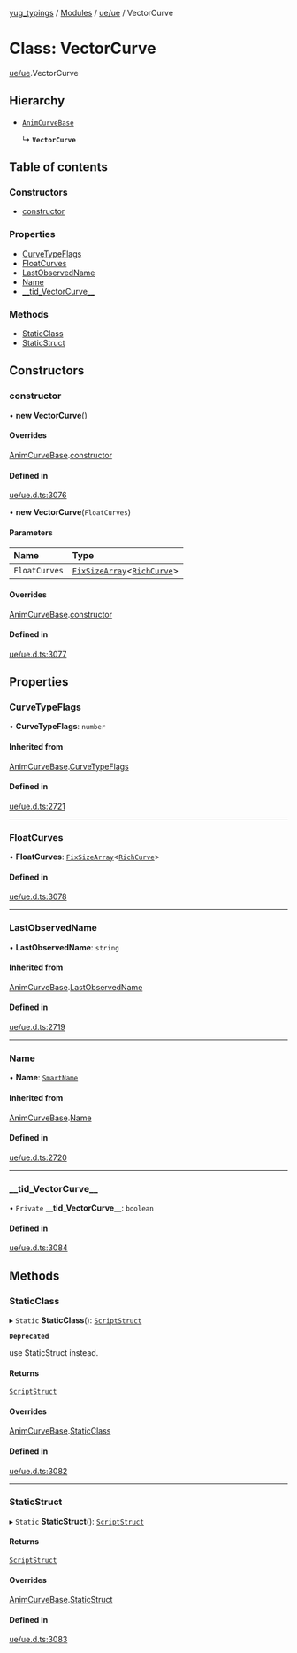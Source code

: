[yug_typings](../README.md) / [Modules](../modules.md) / [ue/ue](../modules/ue_ue.md) / VectorCurve

# Class: VectorCurve

[ue/ue](../modules/ue_ue.md).VectorCurve

## Hierarchy

- [`AnimCurveBase`](ue_ue.AnimCurveBase.md)

  ↳ **`VectorCurve`**

## Table of contents

### Constructors

- [constructor](ue_ue.VectorCurve.md#constructor)

### Properties

- [CurveTypeFlags](ue_ue.VectorCurve.md#curvetypeflags)
- [FloatCurves](ue_ue.VectorCurve.md#floatcurves)
- [LastObservedName](ue_ue.VectorCurve.md#lastobservedname)
- [Name](ue_ue.VectorCurve.md#name)
- [\_\_tid\_VectorCurve\_\_](ue_ue.VectorCurve.md#__tid_vectorcurve__)

### Methods

- [StaticClass](ue_ue.VectorCurve.md#staticclass)
- [StaticStruct](ue_ue.VectorCurve.md#staticstruct)

## Constructors

### constructor

• **new VectorCurve**()

#### Overrides

[AnimCurveBase](ue_ue.AnimCurveBase.md).[constructor](ue_ue.AnimCurveBase.md#constructor)

#### Defined in

[ue/ue.d.ts:3076](https://github.com/YugMetaverse/yug_typings/blob/b7d9b19/ue/ue.d.ts#L3076)

• **new VectorCurve**(`FloatCurves`)

#### Parameters

| Name | Type |
| :------ | :------ |
| `FloatCurves` | [`FixSizeArray`](../interfaces/ue_puerts.FixSizeArray.md)<[`RichCurve`](ue_ue.RichCurve.md)\> |

#### Overrides

[AnimCurveBase](ue_ue.AnimCurveBase.md).[constructor](ue_ue.AnimCurveBase.md#constructor)

#### Defined in

[ue/ue.d.ts:3077](https://github.com/YugMetaverse/yug_typings/blob/b7d9b19/ue/ue.d.ts#L3077)

## Properties

### CurveTypeFlags

• **CurveTypeFlags**: `number`

#### Inherited from

[AnimCurveBase](ue_ue.AnimCurveBase.md).[CurveTypeFlags](ue_ue.AnimCurveBase.md#curvetypeflags)

#### Defined in

[ue/ue.d.ts:2721](https://github.com/YugMetaverse/yug_typings/blob/b7d9b19/ue/ue.d.ts#L2721)

___

### FloatCurves

• **FloatCurves**: [`FixSizeArray`](../interfaces/ue_puerts.FixSizeArray.md)<[`RichCurve`](ue_ue.RichCurve.md)\>

#### Defined in

[ue/ue.d.ts:3078](https://github.com/YugMetaverse/yug_typings/blob/b7d9b19/ue/ue.d.ts#L3078)

___

### LastObservedName

• **LastObservedName**: `string`

#### Inherited from

[AnimCurveBase](ue_ue.AnimCurveBase.md).[LastObservedName](ue_ue.AnimCurveBase.md#lastobservedname)

#### Defined in

[ue/ue.d.ts:2719](https://github.com/YugMetaverse/yug_typings/blob/b7d9b19/ue/ue.d.ts#L2719)

___

### Name

• **Name**: [`SmartName`](ue_ue.SmartName.md)

#### Inherited from

[AnimCurveBase](ue_ue.AnimCurveBase.md).[Name](ue_ue.AnimCurveBase.md#name)

#### Defined in

[ue/ue.d.ts:2720](https://github.com/YugMetaverse/yug_typings/blob/b7d9b19/ue/ue.d.ts#L2720)

___

### \_\_tid\_VectorCurve\_\_

• `Private` **\_\_tid\_VectorCurve\_\_**: `boolean`

#### Defined in

[ue/ue.d.ts:3084](https://github.com/YugMetaverse/yug_typings/blob/b7d9b19/ue/ue.d.ts#L3084)

## Methods

### StaticClass

▸ `Static` **StaticClass**(): [`ScriptStruct`](ue_ue.ScriptStruct.md)

**`Deprecated`**

use StaticStruct instead.

#### Returns

[`ScriptStruct`](ue_ue.ScriptStruct.md)

#### Overrides

[AnimCurveBase](ue_ue.AnimCurveBase.md).[StaticClass](ue_ue.AnimCurveBase.md#staticclass)

#### Defined in

[ue/ue.d.ts:3082](https://github.com/YugMetaverse/yug_typings/blob/b7d9b19/ue/ue.d.ts#L3082)

___

### StaticStruct

▸ `Static` **StaticStruct**(): [`ScriptStruct`](ue_ue.ScriptStruct.md)

#### Returns

[`ScriptStruct`](ue_ue.ScriptStruct.md)

#### Overrides

[AnimCurveBase](ue_ue.AnimCurveBase.md).[StaticStruct](ue_ue.AnimCurveBase.md#staticstruct)

#### Defined in

[ue/ue.d.ts:3083](https://github.com/YugMetaverse/yug_typings/blob/b7d9b19/ue/ue.d.ts#L3083)
